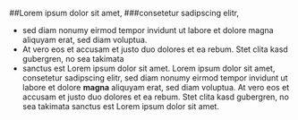 ##Lorem ipsum dolor sit amet,
###consetetur sadipscing elitr,
* sed diam nonumy eirmod tempor invidunt ut labore et dolore magna aliquyam erat, sed diam voluptua. 
* At vero eos et accusam et justo duo dolores et ea rebum. Stet clita kasd gubergren, no sea takimata
* sanctus est Lorem ipsum dolor sit amet. Lorem ipsum dolor sit amet, consetetur sadipscing elitr, sed diam nonumy eirmod tempor invidunt ut labore et dolore **magna** aliquyam erat, sed diam voluptua. At vero eos et accusam et justo duo dolores et ea rebum. Stet clita kasd gubergren, no sea takimata sanctus est Lorem ipsum dolor sit amet.
